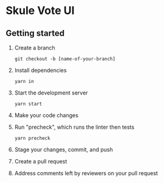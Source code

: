 # Skule Vote UI

## Getting started

1. Create a branch

   `git checkout -b [name-of-your-branch]`

2. Install dependencies

   `yarn in`

3. Start the development server

   `yarn start`

4. Make your code changes

5. Run "precheck", which runs the linter then tests

   `yarn precheck`

6. Stage your changes, commit, and push

7. Create a pull request

8. Address comments left by reviewers on your pull request
